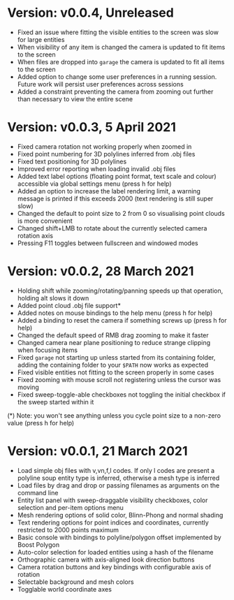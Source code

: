 # Version: v0.0.4, Unreleased

- Fixed an issue where fitting the visible entities to the screen was slow for large entities
- When visibility of any item is changed the camera is updated to fit items to the screen
- When files are dropped into `garage` the camera is updated to fit all items to the screen
- Added option to change some user preferences in a running session. Future work will persist user preferences across sessions
- Added a constraint preventing the camera from zooming out further than necessary to view the entire scene

# Version: v0.0.3, 5 April 2021

- Fixed camera rotation not working properly when zoomed in
- Fixed point numbering for 3D polylines inferred from .obj files
- Fixed text positioning for 3D polylines
- Improved error reporting when loading invalid .obj files
- Added text label options (floating point format, text scale and colour) accessible via global settings menu (press h for help)
- Added an option to increase the label rendering limit, a warning message is printed if this exceeds 2000 (text rendering is still super slow)
- Changed the default to point size to 2 from 0 so visualising point clouds is more convenient
- Changed shift+LMB to rotate about the currently selected camera rotation axis
- Pressing F11 toggles between fullscreen and windowed modes

# Version: v0.0.2, 28 March 2021

- Holding shift while zooming/rotating/panning speeds up that operation, holding alt slows it down
- Added point cloud .obj file support*
- Added notes on mouse bindings to the help menu (press h for help)
- Added a binding to reset the camera if something screws up (press h for help)
- Changed the default speed of RMB drag zooming to make it faster
- Changed camera near plane positioning to reduce strange clipping when focusing items
- Fixed `garage` not starting up unless started from its containing folder, adding the containing folder to your `$PATH` now works as expected
- Fixed visible entities not fitting to the screen properly in some cases
- Fixed zooming with mouse scroll not registering unless the cursor was moving
- Fixed sweep-toggle-able checkboxes not toggling the initial checkbox if the sweep started within it

(*) Note: you won't see anything unless you cycle point size to a non-zero value (press h for help)

# Version: v0.0.1, 21 March 2021

- Load simple obj files with v,vn,f,l codes. If only l codes are present a polyline soup entity type is inferred, otherwise a mesh type is inferred
- Load files by drag and drop or passing filenames as arguments on the command line
- Entity list panel with sweep-draggable visibility checkboxes, color selection and per-item options menu
- Mesh rendering options of solid color, Blinn-Phong and normal shading
- Text rendering options for point indices and coordinates, currently restricted to 2000 points maximum
- Basic console with bindings to polyline/polygon offset implemented by Boost Polygon
- Auto-color selection for loaded entities using a hash of the filename
- Orthographic camera with axis-aligned look direction buttons
- Camera rotation buttons and key bindings with configurable axis of rotation
- Selectable background and mesh colors
- Togglable world coordinate axes
